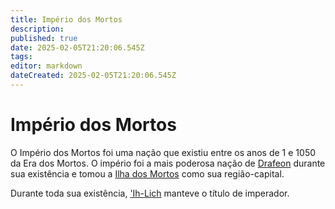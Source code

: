```yaml
---
title: Império dos Mortos
description: 
published: true
date: 2025-02-05T21:20:06.545Z
tags: 
editor: markdown
dateCreated: 2025-02-05T21:20:06.545Z
---
```


# Império dos Mortos
O Império dos Mortos foi uma nação que existiu entre os anos de 1 e 1050 da Era dos Mortos. O império foi a mais poderosa nação de [Drafeon](/lugares/plano-material/drafeon) durante sua existência e tomou a [Ilha dos Mortos](/lugares/plano-material/drafeon/sul-de-drafeon/ilha-dos-mortos) como sua região-capital.

Durante toda sua existência, ['Ih-Lich](/individuos/ih-lich) manteve o título de imperador.